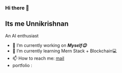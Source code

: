 ### Hi there 👋
## Its me Unnikrishnan
An AI enthusiast 

- 🔭 I’m currently working on ***Myself😉***
- 🌱 I’m currently learning Mern Stack + Blockchain💻
- 📫 How to reach me: [mail](mailto:msunni6197@gmail.com)
- portfolio : 
  
<!--
**msunni6197/msunni6197** is a ✨ _special_ ✨ repository because its `README.md` (this file) appears on your GitHub profile.

Here are some ideas to get you started:



- 👯 I’m looking to collaborate on ...
- 🤔 I’m looking for help with ...
- 💬 Ask me about ...

- 😄 Pronouns: ...
- ⚡ Fun fact: ...
-->
